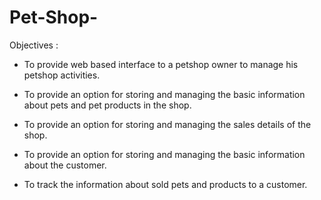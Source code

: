 # Pet-Shop-
Objectives :
* To provide web based interface to a petshop owner to manage his petshop activities.

* To provide an option for storing and managing the basic information about pets and pet products in the shop.

* To provide an option for storing and managing the sales details of the shop.

* To provide an option for storing and managing the basic information about the customer.

* To track the information about sold pets and products to a customer.
